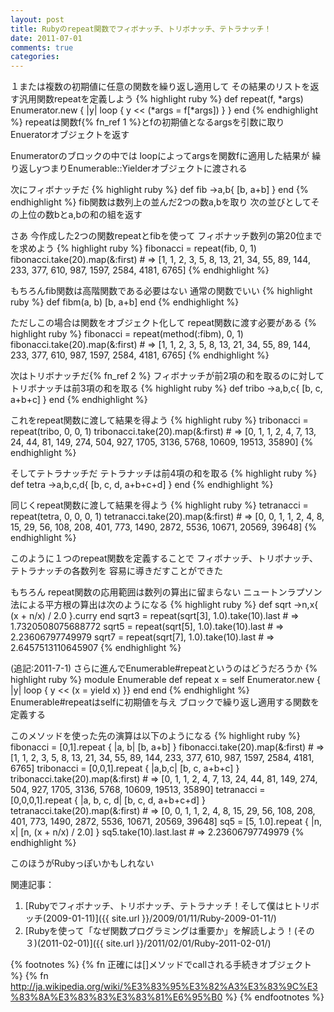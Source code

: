 ```yaml
---
layout: post
title: Rubyのrepeat関数でフィボナッチ、トリボナッチ、テトラナッチ！
date: 2011-07-01
comments: true
categories:
---
```



１または複数の初期値に任意の関数を繰り返し適用して
その結果のリストを返す汎用関数repeatを定義しよう
{% highlight ruby %}
def repeat(f, *args)
  Enumerator.new { |y| loop { y << (*args = f[*args]) } }
end
{% endhighlight %}
repeatは関数f{% fn_ref 1 %}とfの初期値となるargsを引数に取り
Enueratorオブジェクトを返す

Enumeratorのブロックの中では
loopによってargsを関数fに適用した結果が
繰り返しyつまりEnumerable::Yielderオブジェクトに渡される

次にフィボナッチだ
{% highlight ruby %}
def fib
  ->a,b{ [b, a+b] }
end
{% endhighlight %}
fib関数は数列上の並んだ2つの数a,bを取り
次の並びとしてその上位の数bとa,bの和の組を返す

さあ
今作成した2つの関数repeatとfibを使って
フィボナッチ数列の第20位までを求めよう
{% highlight ruby %}
fibonacci = repeat(fib, 0, 1)
fibonacci.take(20).map(&:first) # => [1, 1, 2, 3, 5, 8, 13, 21, 34, 55, 89, 144, 233, 377, 610, 987, 1597, 2584, 4181, 6765]
{% endhighlight %}

もちろんfib関数は高階関数である必要はない
通常の関数でいい
{% highlight ruby %}
def fibm(a, b)
  [b, a+b]
end
{% endhighlight %}

ただしこの場合は関数をオブジェクト化して
repeat関数に渡す必要がある
{% highlight ruby %}
fibonacci = repeat(method(:fibm), 0, 1)
fibonacci.take(20).map(&:first) # => [1, 1, 2, 3, 5, 8, 13, 21, 34, 55, 89, 144, 233, 377, 610, 987, 1597, 2584, 4181, 6765]
{% endhighlight %}

次はトリボナッチだ{% fn_ref 2 %}
フィボナッチが前2項の和を取るのに対して
トリボナッチは前3項の和を取る
{% highlight ruby %}
def tribo
  ->a,b,c{ [b, c, a+b+c] }
end
{% endhighlight %}

これをrepeat関数に渡して結果を得よう
{% highlight ruby %}
tribonacci = repeat(tribo, 0, 0, 1)
tribonacci.take(20).map(&:first) # => [0, 1, 1, 2, 4, 7, 13, 24, 44, 81, 149, 274, 504, 927, 1705, 3136, 5768, 10609, 19513, 35890]
{% endhighlight %}

そしてテトラナッチだ
テトラナッチは前4項の和を取る
{% highlight ruby %}
def tetra
  ->a,b,c,d{ [b, c, d, a+b+c+d] }
end
{% endhighlight %}

同じくrepeat関数に渡して結果を得よう
{% highlight ruby %}
tetranacci = repeat(tetra, 0, 0, 0, 1)
tetranacci.take(20).map(&:first) # => [0, 0, 1, 1, 2, 4, 8, 15, 29, 56, 108, 208, 401, 773, 1490, 2872, 5536, 10671, 20569, 39648]
{% endhighlight %}

このように１つのrepeat関数を定義することで
フィボナッチ、トリボナッチ、テトラナッチの各数列を
容易に導きだすことができた

もちろん
repeat関数の応用範囲は数列の算出に留まらない
ニュートンラプソン法による平方根の算出は次のようになる
{% highlight ruby %}
def sqrt
  ->n,x{ (x + n/x) / 2.0 }.curry
end
sqrt3 = repeat(sqrt[3], 1.0).take(10).last # => 1.7320508075688772
sqrt5 = repeat(sqrt[5], 1.0).take(10).last # => 2.23606797749979
sqrt7 = repeat(sqrt[7], 1.0).take(10).last # => 2.6457513110645907
{% endhighlight %}

(追記:2011-7-1)
さらに進んでEnumerable#repeatというのはどうだろうか
{% highlight ruby %}
module Enumerable
  def repeat
    x = self
    Enumerator.new { |y| loop { y << (x = yield x) }}
  end
end
{% endhighlight %}
Enumerable#repeatはselfに初期値を与え
ブロックで繰り返し適用する関数を定義する

このメソッドを使った先の演算は以下のようになる
{% highlight ruby %}
fibonacci = [0,1].repeat { |a, b|  [b, a+b] }
fibonacci.take(20).map(&:first) # => [1, 1, 2, 3, 5, 8, 13, 21, 34, 55, 89, 144, 233, 377, 610, 987, 1597, 2584, 4181, 6765]
tribonacci = [0,0,1].repeat { |a,b,c|  [b, c, a+b+c] }
tribonacci.take(20).map(&:first) # => [0, 1, 1, 2, 4, 7, 13, 24, 44, 81, 149, 274, 504, 927, 1705, 3136, 5768, 10609, 19513, 35890]
tetranacci = [0,0,0,1].repeat { |a, b, c, d|  [b, c, d, a+b+c+d] }
tetranacci.take(20).map(&:first) # => [0, 0, 1, 1, 2, 4, 8, 15, 29, 56, 108, 208, 401, 773, 1490, 2872, 5536, 10671, 20569, 39648]
sq5 = [5, 1.0].repeat { |n, x|  [n, (x + n/x) / 2.0] }
sq5.take(10).last.last # => 2.23606797749979
{% endhighlight %}

このほうがRubyっぽいかもしれない

関連記事：

1. [Rubyでフィボナッチ、トリボナッチ、テトラナッチ！そして僕はヒトリボッチ(2009-01-11)]({{ site.url }}/2009/01/11/Ruby-2009-01-11/)
1. [Rubyを使って「なぜ関数プログラミングは重要か」を解読しよう！(その３)(2011-02-01)]({{ site.url }}/2011/02/01/Ruby-2011-02-01/)

{% footnotes %}
   {% fn 正確には[]メソッドでcallされる手続きオブジェクト %}
   {% fn http://ja.wikipedia.org/wiki/%E3%83%95%E3%82%A3%E3%83%9C%E3%83%8A%E3%83%83%E3%83%81%E6%95%B0 %}
{% endfootnotes %}
